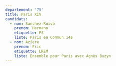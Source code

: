 ```yaml
---
departement: '75'
title: Paris XIV
candidats:
  - nom: Sanchez-Ruivo
    prenom: Hermano
    etiquette: PS
    liste: Paris en Commun 14e
  - nom: Aziere
    prenom: Eric
    etiquette: LREM
    liste: Ensemble pour Paris avec Agnès Buzyn
---
```

